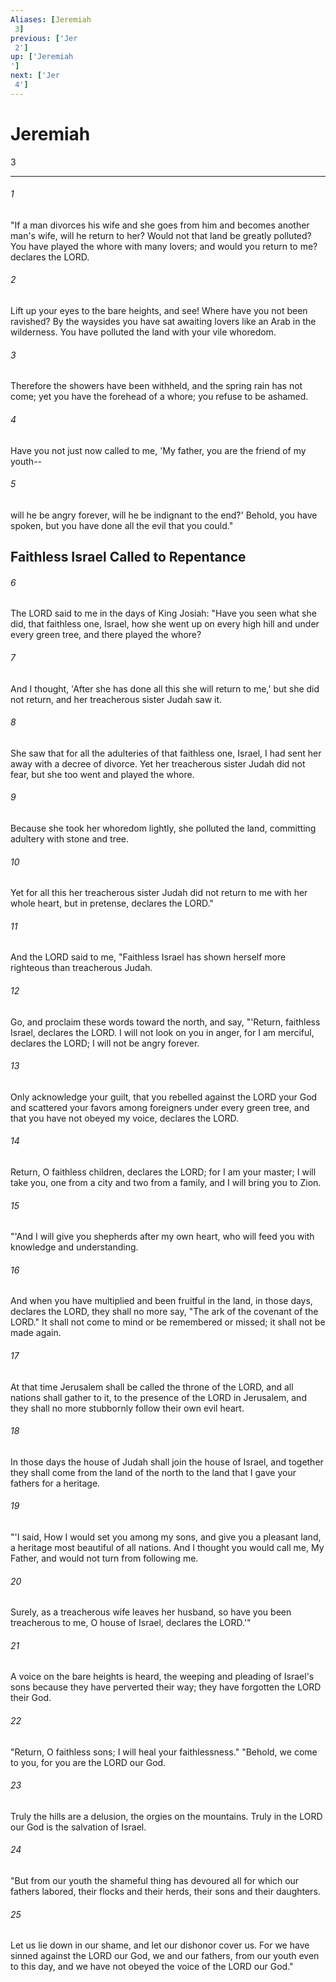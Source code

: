 ```yaml
---
Aliases: [Jeremiah 3]
previous: ['Jer 2']
up: ['Jeremiah']
next: ['Jer 4']
---
```

# Jeremiah 3

***
 

###### 1 
"If a man divorces his wife  and she goes from him  and becomes another man's wife,  will he return to her?  Would not that land be greatly polluted?  You have played the whore with many lovers;  and would you return to me?  declares the LORD.   

###### 2 
Lift up your eyes to the bare heights, and see!  Where have you not been ravished?  By the waysides you have sat awaiting lovers  like an Arab in the wilderness.  You have polluted the land  with your vile whoredom.   

###### 3 
Therefore the showers have been withheld,  and the spring rain has not come;  yet you have the forehead of a whore;  you refuse to be ashamed.   

###### 4 
Have you not just now called to me,  'My father, you are the friend of my youth--   

###### 5 
will he be angry forever,  will he be indignant to the end?'  Behold, you have spoken,  but you have done all the evil that you could."  ## Faithless Israel Called to Repentance  

###### 6 
The LORD said to me in the days of King Josiah: "Have you seen what she did, that faithless one, Israel, how she went up on every high hill and under every green tree, and there played the whore?  

###### 7 
And I thought, 'After she has done all this she will return to me,' but she did not return, and her treacherous sister Judah saw it.  

###### 8 
She saw that for all the adulteries of that faithless one, Israel, I had sent her away with a decree of divorce. Yet her treacherous sister Judah did not fear, but she too went and played the whore.  

###### 9 
Because she took her whoredom lightly, she polluted the land, committing adultery with stone and tree.  

###### 10 
Yet for all this her treacherous sister Judah did not return to me with her whole heart, but in pretense, declares the LORD."  

###### 11 
And the LORD said to me, "Faithless Israel has shown herself more righteous than treacherous Judah.  

###### 12 
Go, and proclaim these words toward the north, and say, "'Return, faithless Israel,  declares the LORD.  I will not look on you in anger,  for I am merciful,  declares the LORD;  I will not be angry forever.   

###### 13 
Only acknowledge your guilt,  that you rebelled against the LORD your God  and scattered your favors among foreigners under every green tree,  and that you have not obeyed my voice,  declares the LORD.   

###### 14 
Return, O faithless children,  declares the LORD;  for I am your master;  I will take you, one from a city and two from a family,  and I will bring you to Zion.  

###### 15 
"'And I will give you shepherds after my own heart, who will feed you with knowledge and understanding.  

###### 16 
And when you have multiplied and been fruitful in the land, in those days, declares the LORD, they shall no more say, "The ark of the covenant of the LORD." It shall not come to mind or be remembered or missed; it shall not be made again.  

###### 17 
At that time Jerusalem shall be called the throne of the LORD, and all nations shall gather to it, to the presence of the LORD in Jerusalem, and they shall no more stubbornly follow their own evil heart.  

###### 18 
In those days the house of Judah shall join the house of Israel, and together they shall come from the land of the north to the land that I gave your fathers for a heritage.  

###### 19 
"'I said,  How I would set you among my sons,  and give you a pleasant land,  a heritage most beautiful of all nations.  And I thought you would call me, My Father,  and would not turn from following me.   

###### 20 
Surely, as a treacherous wife leaves her husband,  so have you been treacherous to me, O house of Israel,  declares the LORD.'"  

###### 21 
A voice on the bare heights is heard,  the weeping and pleading of Israel's sons  because they have perverted their way;  they have forgotten the LORD their God.   

###### 22 
"Return, O faithless sons;  I will heal your faithlessness."  "Behold, we come to you,  for you are the LORD our God.   

###### 23 
Truly the hills are a delusion,  the orgies on the mountains.  Truly in the LORD our God  is the salvation of Israel.  

###### 24 
"But from our youth the shameful thing has devoured all for which our fathers labored, their flocks and their herds, their sons and their daughters.  

###### 25 
Let us lie down in our shame, and let our dishonor cover us. For we have sinned against the LORD our God, we and our fathers, from our youth even to this day, and we have not obeyed the voice of the LORD our God."
